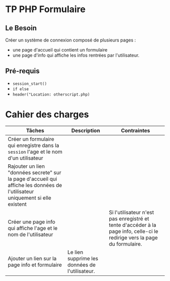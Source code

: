 # TP PHP Formulaire
## Le Besoin
Créer un système de connexion composé de plusieurs pages :
- une page d'accueil qui contient un formulaire
- une page d'info qui affiche les infos rentrées par l'utilisateur.
## Pré-requis
- `session_start()`
- `if else`
- `header("Location: otherscript.php)`
# Cahier des charges

|Tâches| Description | Contraintes |
|---|---|---|
|Créer un formulaire qui enregistre dans la `session` l'age et le nom d'un utilisateur
| Rajouter un lien "données secrete" sur la page d'accueil qui affiche les données de l'utilisateur uniquement si elle existent|
| Créer une page info qui affiche l'age et le nom de l'utilisateur ||Si l'utilisateur n'est pas enregistré et tente d'accéder à la page info, celle-ci le redirige vers la page du formulaire.
| Ajouter un lien sur la page info et formulaire| Le lien supprime les données de l'utilisateur.